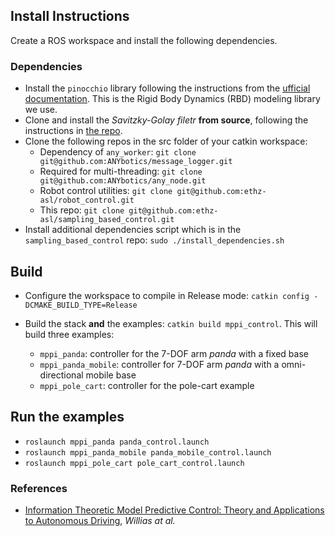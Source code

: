 ## Install Instructions

Create a ROS workspace and install the following dependencies. 
### Dependencies
- Install the `pinocchio` library following the instructions from the [ufficial documentation](https://stack-of-tasks.github.io/pinocchio/download.html). This is the Rigid Body Dynamics (RBD) modeling library we use. 
- Clone and install the _Savitzky-Golay filetr_ **from source**, following the instructions in [the repo](https://github.com/arntanguy/gram_savitzky_golay).
- Clone the following repos in the src folder of your catkin workspace:
    - Dependency of `any_worker`: `git clone git@github.com:ANYbotics/message_logger.git`
    - Required for multi-threading: `git clone git@github.com:ANYbotics/any_node.git`
    - Robot control utilities: `git clone git@github.com:ethz-asl/robot_control.git`
    - This repo: `git clone git@github.com:ethz-asl/sampling_based_control.git`
- Install additional dependencies script which is in the `sampling_based_control` repo:  `sudo ./install_dependencies.sh`
    
## Build

- Configure the workspace to compile in Release mode: `catkin config -DCMAKE_BUILD_TYPE=Release`

- Build the stack **and** the examples: `catkin build mppi_control`. This will build three examples: 
    - `mppi_panda`: controller for the 7-DOF arm _panda_ with a fixed base
    - `mppi_panda_mobile`: controller for 7-DOF arm _panda_ with a omni-directional mobile base
    - `mppi_pole_cart`: controller for the pole-cart example

## Run the examples

- `roslaunch mppi_panda panda_control.launch`
- `roslaunch mppi_panda_mobile panda_mobile_control.launch`
- `roslaunch mppi_pole_cart pole_cart_control.launch`

### References
- [Information Theoretic Model Predictive Control: Theory and Applications to Autonomous Driving](https://arxiv.org/abs/1707.02342), _Willias at al._


